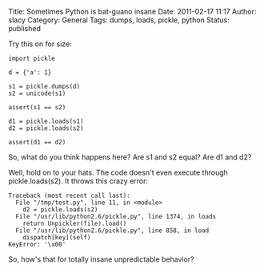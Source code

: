 Title: Sometimes Python is bat-guano insane 
Date: 2011-02-17 11:17
Author: slacy
Category: General
Tags: dumps, loads, pickle, python
Status: published

Try this on for size:

    import pickle

    d = {'a': 1}

    s1 = pickle.dumps(d)
    s2 = unicode(s1)

    assert(s1 == s2)

    d1 = pickle.loads(s1)
    d2 = pickle.loads(s2)

    assert(d1 == d2)

So, what do you think happens here? Are s1 and s2 equal? Are d1 and d2?

Well, hold on to your hats. The code doesn't even execute through
pickle.loads(s2). It throws this crazy error:

    Traceback (most recent call last):
      File "/tmp/test.py", line 11, in <module>
        d2 = pickle.loads(s2)
      File "/usr/lib/python2.6/pickle.py", line 1374, in loads
        return Unpickler(file).load()
      File "/usr/lib/python2.6/pickle.py", line 858, in load
        dispatch[key](self)
    KeyError: '\x00'

So, how's that for totally insane unpredictable behavior?
